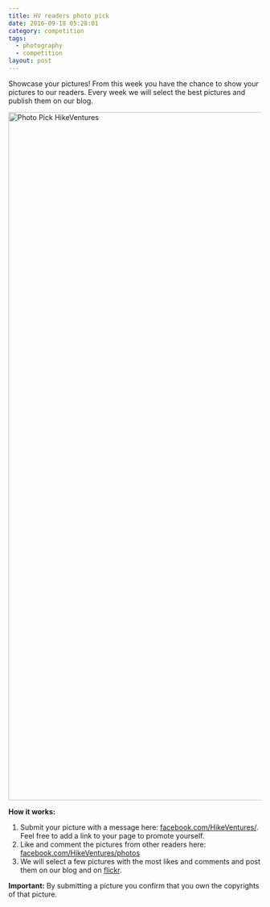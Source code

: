 ```yaml
---
title: HV readers photo pick
date: 2016-09-18 05:28:01
category: competition
tags:
  - photography
  - competition
layout: post
---
```

Showcase your pictures! From this week you have the chance to show your pictures to our readers. Every week we will select the best pictures and publish them on our blog.

<a data-flickr-embed="true"  href="https://www.flickr.com/photos/90204224@N07/15030590979/in/album-72157648805255125/" title="Photo Pick HikeVentures"><img src="https://c4.staticflickr.com/6/5581/15030590979_6cb747e390_k.jpg" width="2048" height="1367" alt="Photo Pick HikeVentures"></a><script async src="//embedr.flickr.com/assets/client-code.js" charset="utf-8"></script>

**How it works:**

1. Submit your picture with a message here: [facebook.com/HikeVentures/][1]. Feel free to add a link to your page to promote yourself.
2. Like and comment the pictures from other readers here: [facebook.com/HikeVentures/photos][2]
3. We will select a few pictures with the most likes and comments and post them on our blog and on [flickr][3].

**Important:** By submitting a picture you confirm that you own the copyrights of that picture.

[1]:	http://www.facebook.com/HikeVentures/
[2]:	https://www.facebook.com/HikeVentures/photos
[3]:	https://www.flickr.com/photos/90204224@N07/
